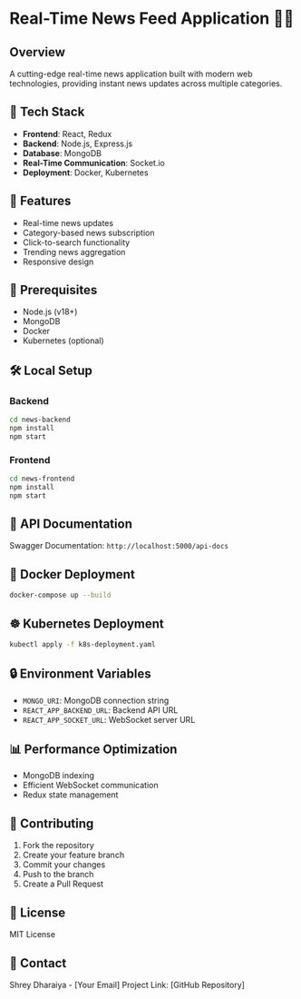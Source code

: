 # Real-Time News Feed Application 📰🌐

## Overview
A cutting-edge real-time news application built with modern web technologies, providing instant news updates across multiple categories.

## 🚀 Tech Stack
- **Frontend**: React, Redux
- **Backend**: Node.js, Express.js
- **Database**: MongoDB
- **Real-Time Communication**: Socket.io
- **Deployment**: Docker, Kubernetes

## 🌟 Features
- Real-time news updates
- Category-based news subscription
- Click-to-search functionality
- Trending news aggregation
- Responsive design

## 🔧 Prerequisites
- Node.js (v18+)
- MongoDB
- Docker
- Kubernetes (optional)

## 🛠️ Local Setup

### Backend
```bash
cd news-backend
npm install
npm start
```

### Frontend
```bash
cd news-frontend
npm install
npm start
```

## 📡 API Documentation
Swagger Documentation: `http://localhost:5000/api-docs`

## 🐳 Docker Deployment
```bash
docker-compose up --build
```

## ☸️ Kubernetes Deployment
```bash
kubectl apply -f k8s-deployment.yaml
```

## 🔒 Environment Variables
- `MONGO_URI`: MongoDB connection string
- `REACT_APP_BACKEND_URL`: Backend API URL
- `REACT_APP_SOCKET_URL`: WebSocket server URL

## 📊 Performance Optimization
- MongoDB indexing
- Efficient WebSocket communication
- Redux state management

## 🤝 Contributing
1. Fork the repository
2. Create your feature branch
3. Commit your changes
4. Push to the branch
5. Create a Pull Request

## 📄 License
MIT License

## 👥 Contact
Shrey Dharaiya - [Your Email]
Project Link: [GitHub Repository]
